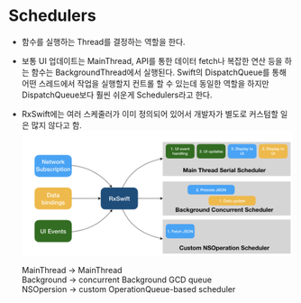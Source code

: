 # **Schedulers**

- 함수를 실행하는 Thread를 결정하는 역할을 한다.
- 보통 UI 업데이트는 MainThread, API를 통한 데이터 fetch나 복잡한 연산 등을 하는 함수는 BackgroundThread에서 실행된다. Swift의 DispatchQueue를 통해 어떤 스레드에서 작업을 실행할지 컨트롤 할 수 있는데 동일한 역할을 하지만 DispatchQueue보다 훨씬 쉬운게 Schedulers라고 한다.
- RxSwift에는 여러 스케줄러가 이미 정의되어 있어서 개발자가 별도로 커스텀할 일은 많지 않다고 함.
    ![](./images/what-is-scheduler01.png)
    
    MainThread → MainThread   
    Background → concurrent Background GCD queue   
    NSOpersion → custom OperationQueue-based scheduler   